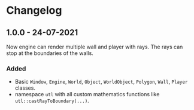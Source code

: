 # Changelog

[comment]: <> (## Unreleased)

[comment]: <> (### Added)

[comment]: <> (### Changed)

[comment]: <> (### Removed)

## 1.0.0 - 24-07-2021

Now engine can render multiple wall and player with rays. The rays can stop at the boundaries of the walls.

### Added

- Basic `Window`, `Engine`, `World`, `Object`, `WorldObject`, `Polygon`, `Wall`, `Player` classes.
- namespace `utl` with all custom mathematics functions like `utl::castRayToBoundary(...)`.
